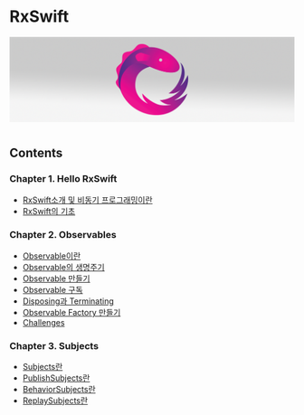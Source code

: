 # RxSwift
<img src="https://github.com/simajune/RxSwift/blob/master/Resources/RxSwiftTitle.png?raw=true" width="900px"/>

#

## Contents



### Chapter 1. Hello RxSwift

- [RxSwift소개 및 비동기 프로그래밍이란](https://github.com/simajune/RxSwift/tree/master/Documents/Ch1-1)
- [RxSwift의 기초](https://github.com/simajune/RxSwift/tree/master/Documents/Ch1-2)

### Chapter 2. Observables

* [Observable이란](https://github.com/simajune/RxSwift/tree/master/Documents/Ch2-1)
* [Observable의 생명주기](https://github.com/simajune/RxSwift/tree/master/Documents/Ch2-2)
* [Observable 만들기](https://github.com/simajune/RxSwift/tree/master/Documents/Ch2-3)
* [Observable 구독](https://github.com/simajune/RxSwift/tree/master/Documents/Ch2-4)
* [Disposing과 Terminating](https://github.com/simajune/RxSwift/tree/master/Documents/Ch2-5)
* [Observable Factory 만들기](https://github.com/simajune/RxSwift/tree/master/Documents/Ch2-6)
* [Challenges](https://github.com/simajune/RxSwift/tree/master/Documents/Ch2-7)

### Chapter 3. Subjects

* [Subjects란](https://github.com/simajune/RxSwift/tree/master/Documents/Ch3-1)
* [PublishSubjects란](https://github.com/simajune/RxSwift/tree/master/Documents/Ch3-2)
* [BehaviorSubjects란](https://github.com/simajune/RxSwift/tree/master/Documents/Ch3-3)
* [ReplaySubjects란](https://github.com/simajune/RxSwift/tree/master/Documents/Ch3-4)
